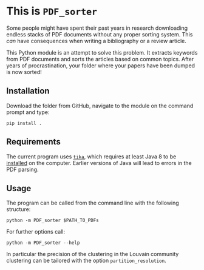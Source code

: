 # This is **`PDF_sorter`**

Some people might have spent their past years in research downloading endless stacks of PDF documents without any proper sorting system. This *can* have consequences when writing a bibliography or a review article.

This Python module is an attempt to solve this problem. It extracts keywords from PDF documents and sorts the articles based on common topics. After years of procrastination, your folder where your papers have been dumped is now sorted!

## Installation

Download the folder from GitHub, navigate to the module on the command prompt and type:

```
pip install .
```

## Requirements

The current program uses [`tika`](https://github.com/chrismattmann/tika-python), which requires at least Java 8 to be [installed](https://java.com/en/download/help/download_options.html) on the computer. Earlier versions of Java will lead to errors in the PDF parsing.

## Usage

The program can be called from the command line with the following structure:

```
python -m PDF_sorter $PATH_TO_PDFs
```

For further options call:

```
python -m PDF_sorter --help
```

In particular the precision of the clustering in the Louvain community clustering can be tailored with the option `partition_resolution`. 